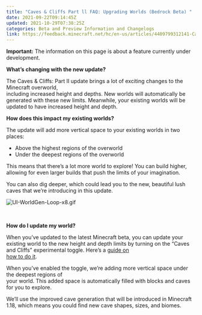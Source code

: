 ```yaml
---
title: "Caves & Cliffs Part ll FAQ: Upgrading Worlds (Bedrock Beta) "
date: 2021-09-22T09:14:45Z
updated: 2021-10-29T07:38:25Z
categories: Beta and Preview Information and Changelogs
link: https://feedback.minecraft.net/hc/en-us/articles/4409799312141-Caves-Cliffs-Part-ll-FAQ-Upgrading-Worlds-Bedrock-Beta-
---
```


**Important:** The information on this page is about a feature currently under development.

**What’s changing with the new update?**

The Caves & Cliffs: Part II update brings a lot of exciting changes to the Minecraft overworld,   
including increased height and depths. New worlds will automatically be generated with these new limits. Meanwhile, your existing worlds will be updated to have increased height and depth.  

**How does this impact my existing worlds?**

The update will add more vertical space to your existing worlds in two places:

- Above the highest regions of the overworld
- Under the deepest regions of the overworld

This means that there’s a lot more world to explore! You can build higher, allowing for even larger builds that push the limits of your imagination.

You can also dig deeper, which could lead you to the new, beautiful lush caves that we’re introducing in this update.

  
![UI-WorldGen-Loop-x8.gif](https://feedback.minecraft.net/hc/article_attachments/4412280142733/UI-WorldGen-Loop-x8.gif)  

 

**How do I update my world?**

When you’ve updated to the latest Minecraft beta, you can update your existing world to the new height and depth limits by turning on the “Caves and Cliffs” experimental toggle. Here’s a [guide on](https://feedback.minecraft.net/hc/en-us/articles/4402614714509-Caves-Cliffs-Experimental-Features-Toggle-for-Minecraft-Bedrock-Edition)   
[how to do it](https://feedback.minecraft.net/hc/en-us/articles/4402614714509-Caves-Cliffs-Experimental-Features-Toggle-for-Minecraft-Bedrock-Edition).

When you’ve enabled the toggle, we’re adding more vertical space under the deepest regions of  
your world. This added space is automatically filled with blocks and caves for you to explore.

We’ll use the improved cave generation that will be introduced in Minecraft 1.18, which means you could find new cave shapes, sizes, and biomes.
